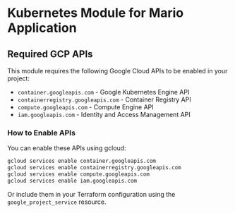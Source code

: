# Kubernetes Module for Mario Application

## Required GCP APIs

This module requires the following Google Cloud APIs to be enabled in your project:

- `container.googleapis.com` - Google Kubernetes Engine API
- `containerregistry.googleapis.com` - Container Registry API
- `compute.googleapis.com` - Compute Engine API
- `iam.googleapis.com` - Identity and Access Management API

### How to Enable APIs

You can enable these APIs using gcloud:

```bash
gcloud services enable container.googleapis.com
gcloud services enable containerregistry.googleapis.com
gcloud services enable compute.googleapis.com
gcloud services enable iam.googleapis.com
```

Or include them in your Terraform configuration using the `google_project_service` resource.
